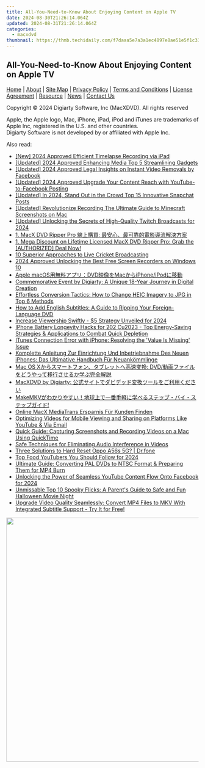 ```yaml
---
title: All-You-Need-to-Know About Enjoying Content on Apple TV
date: 2024-08-30T21:26:14.064Z
updated: 2024-08-31T21:26:14.064Z
categories:
  - macxdvd
thumbnail: https://thmb.techidaily.com/f7daaa5e7a3a1ec4897e8ae51e5f1c3364a7e01e0179c0dfb3737d31036a1fde.jpg
---
```


## All-You-Need-to-Know About Enjoying Content on Apple TV

[Home](https://tools.techidaily.com/macxdvd/products/) | [About](https://tools.techidaily.com/macxdvd/products/) | [Site Map](https://tools.techidaily.com/macxdvd/products/) | [Privacy Policy](https://tools.techidaily.com/macxdvd/products/) | [Terms and Conditions](https://tools.techidaily.com/macxdvd/products/) | [License Agreement](https://tools.techidaily.com/macxdvd/products/) | [Resource](https://tools.techidaily.com/macxdvd/products/) | [News](https://tools.techidaily.com/macxdvd/products/) | [Contact Us](https://tools.techidaily.com/macxdvd/products/)

Copyright © 2024 Digiarty Software, Inc (MacXDVD). All rights reserved

Apple, the Apple logo, Mac, iPhone, iPad, iPod and iTunes are trademarks of Apple Inc, registered in the U.S. and other countries.  
Digiarty Software is not developed by or affiliated with Apple Inc.

<ins class="adsbygoogle"
     style="display:block"
     data-ad-format="autorelaxed"
     data-ad-client="ca-pub-7571918770474297"
     data-ad-slot="1223367746"></ins>



<ins class="adsbygoogle"
     style="display:block"
     data-ad-client="ca-pub-7571918770474297"
     data-ad-slot="8358498916"
     data-ad-format="auto"
     data-full-width-responsive="true"></ins>

<span class="atpl-alsoreadstyle">Also read:</span>
<div><ul>
<li><a href="https://remote-screen-capture.techidaily.com/new-2024-approved-efficient-timelapse-recording-via-ipad/"><u>[New] 2024 Approved  Efficient Timelapse Recording via iPad</u></a></li>
<li><a href="https://vp-tips.techidaily.com/updated-2024-approved-enhancing-media-top-5-streamlining-gadgets/"><u>[Updated] 2024 Approved  Enhancing Media  Top 5 Streamlining Gadgets</u></a></li>
<li><a href="https://facebook-video-content.techidaily.com/updated-2024-approved-legal-insights-on-instant-video-removals-by-facebook/"><u>[Updated] 2024 Approved  Legal Insights on Instant Video Removals by Facebook</u></a></li>
<li><a href="https://youtube-web.techidaily.com/ed-2024-approved-upgrade-your-content-reach-with-youtube-to-facebook-posting/"><u>[Updated] 2024 Approved  Upgrade Your Content Reach with YouTube-to-Facebook Posting</u></a></li>
<li><a href="https://snapchat-videos.techidaily.com/updated-in-2024-stand-out-in-the-crowd-top-15-innovative-snapchat-posts/"><u>[Updated] In 2024, Stand Out in the Crowd  Top 15 Innovative Snapchat Posts</u></a></li>
<li><a href="https://video-screen-grab.techidaily.com/updated-revolutionize-recording-the-ultimate-guide-to-minecraft-screenshots-on-mac/"><u>[Updated] Revolutionize Recording  The Ultimate Guide to Minecraft Screenshots on Mac</u></a></li>
<li><a href="https://screen-capture.techidaily.com/updated-unlocking-the-secrets-of-high-quality-twitch-broadcasts-for-2024/"><u>[Updated] Unlocking the Secrets of High-Quality Twitch Broadcasts for 2024</u></a></li>
<li><a href="https://some-approaches.techidaily.com/1-macx-dvd-ripper-pro/"><u>1. MacX DVD Ripper Pro 線上購買: 最安心、最可靠的電影導流解決方案</u></a></li>
<li><a href="https://some-approaches.techidaily.com/1-mega-discount-on-lifetime-licensed-macx-dvd-ripper-pro-grab-the-authorized-deal-now/"><u>1. Mega Discount on Lifetime Licensed MacX DVD Ripper Pro: Grab the [AUTHORIZED] Deal Now!</u></a></li>
<li><a href="https://extra-information.techidaily.com/10-superior-approaches-to-live-cricket-broadcasting/"><u>10 Superior Approaches to Live Cricket Broadcasting</u></a></li>
<li><a href="https://article-files.techidaily.com/2024-approved-unlocking-the-best-free-screen-recorders-on-windows-10/"><u>2024 Approved  Unlocking the Best Free Screen Recorders on Windows 10</u></a></li>
<li><a href="https://some-approaches.techidaily.com/apple-macosdvdmaciphoneipod/"><u>Apple macOS用無料アプリ：DVD映像をMacからiPhone/iPodに移動</u></a></li>
<li><a href="https://some-approaches.techidaily.com/commemorative-event-by-digiarty-a-unique-18-year-journey-in-digital-creation/"><u>Commemorative Event by Digiarty: A Unique 18-Year Journey in Digital Creation</u></a></li>
<li><a href="https://some-approaches.techidaily.com/effortless-conversion-tactics-how-to-change-heic-imagery-to-jpg-in-top-6-methods/"><u>Effortless Conversion Tactics: How to Change HEIC Imagery to JPG in Top 6 Methods</u></a></li>
<li><a href="https://some-approaches.techidaily.com/how-to-add-english-subtitles-a-guide-to-ripping-your-foreign-language-dvd/"><u>How to Add English Subtitles: A Guide to Ripping Your Foreign-Language DVD</u></a></li>
<li><a href="https://youtube-tips.techidaily.com/ase-viewership-swiftly-5-strategy-unveiled-for-2024/"><u>Increase Viewership Swiftly - $5 Strategy Unveiled for 2024</u></a></li>
<li><a href="https://some-approaches.techidaily.com/iphone-battery-longevity-hacks-for-202-cu2023-top-energy-saving-strategies-and-applications-to-combat-quick-depletion/"><u>IPhone Battery Longevity Hacks for 202 Cu2023 - Top Energy-Saving Strategies & Applications to Combat Quick Depletion</u></a></li>
<li><a href="https://some-approaches.techidaily.com/itunes-connection-error-with-iphone-resolving-the-value-is-missing-issue/"><u>ITunes Connection Error with iPhone: Resolving the 'Value Is Missing' Issue</u></a></li>
<li><a href="https://some-approaches.techidaily.com/komplette-anleitung-zur-einrichtung-und-inbetriebnahme-des-neuen-iphones-das-ultimative-handbuch-fur-neuankommlinge/"><u>Komplette Anleitung Zur Einrichtung Und Inbetriebnahme Des Neuen iPhones: Das Ultimative Handbuch Für Neuankömmlinge</u></a></li>
<li><a href="https://some-approaches.techidaily.com/mac-os-x-dvd/"><u>Mac OS Xからスマートフォン、タブレットへ高速変換: DVD/動画ファイルをどうやって移行させるか学ぶ完全解説</u></a></li>
<li><a href="https://some-approaches.techidaily.com/1724766689494-macxdvd-by-digiarty/"><u>MacXDVD by Digiarty: 公式サイトでダビデッド変換ツールをご利用ください</u></a></li>
<li><a href="https://some-approaches.techidaily.com/1724766476465-makemkv/"><u>MakeMKVがわかりやすい！地球上で一番手軽に学べるステップ・バイ・ステップガイド!</u></a></li>
<li><a href="https://some-approaches.techidaily.com/online-macx-mediatrans-ersparnis-fur-kunden-finden/"><u>Online MacX MediaTrans Ersparnis Für Kunden Finden</u></a></li>
<li><a href="https://some-approaches.techidaily.com/optimizing-videos-for-mobile-viewing-and-sharing-on-platforms-like-youtube-and-via-email/"><u>Optimizing Videos for Mobile Viewing and Sharing on Platforms Like YouTube & Via Email</u></a></li>
<li><a href="https://some-approaches.techidaily.com/quick-guide-capturing-screenshots-and-recording-videos-on-a-mac-using-quicktime/"><u>Quick Guide: Capturing Screenshots and Recording Videos on a Mac Using QuickTime</u></a></li>
<li><a href="https://some-approaches.techidaily.com/safe-techniques-for-eliminating-audio-interference-in-videos/"><u>Safe Techniques for Eliminating Audio Interference in Videos</u></a></li>
<li><a href="https://techidaily.com/three-solutions-to-hard-reset-oppo-a56s-5g-drfone-by-drfone-reset-android-reset-android/"><u>Three Solutions to Hard Reset Oppo A56s 5G? | Dr.fone</u></a></li>
<li><a href="https://youtube-data.techidaily.com/ood-youtubers-you-should-follow-for-2024/"><u>Top Food YouTubers You Should Follow for 2024</u></a></li>
<li><a href="https://some-approaches.techidaily.com/ultimate-guide-converting-pal-dvds-to-ntsc-format-and-preparing-them-for-mp4-burn/"><u>Ultimate Guide: Converting PAL DVDs to NTSC Format & Preparing Them for MP4 Burn</u></a></li>
<li><a href="https://facebook-videos.techidaily.com/unlocking-the-power-of-seamless-youtube-content-flow-onto-facebook-for-2024/"><u>Unlocking the Power of Seamless YouTube Content Flow Onto Facebook for 2024</u></a></li>
<li><a href="https://some-approaches.techidaily.com/unmissable-top-10-spooky-flicks-a-parents-guide-to-safe-and-fun-halloween-movie-night/"><u>Unmissable Top 10 Spooky Flicks: A Parent's Guide to Safe and Fun Halloween Movie Night</u></a></li>
<li><a href="https://some-approaches.techidaily.com/upgrade-video-quality-seamlessly-convert-mp4-files-to-mkv-with-integrated-subtitle-support-try-it-for-free/"><u>Upgrade Video Quality Seamlessly: Convert MP4 Files to MKV With Integrated Subtitle Support - Try It for Free!</u></a></li>
</ul></div>

<!-- affiliate ads begin -->
<a href="https://ephamedtechinc.pxf.io/c/5597632/2097467/26400?prodsku=B700" target="_top" id="2097467"><img src="//a.impactradius-go.com/display-ad/26400-2097467" border="0" alt="" width="640" height="640"/></a><img height="0" width="0" src="https://imp.pxf.io/i/5597632/2097467/26400" style="position:absolute;visibility:hidden;" border="0" />
<!-- affiliate ads end -->